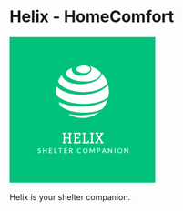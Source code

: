 # Helix - HomeComfort

<img src="./assets/img/logo-766x766.png" alt="Helix logo" width="256px" height="256px"/>

Helix is your shelter companion.